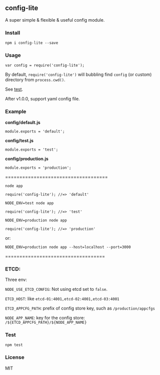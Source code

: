 ## config-lite

A super simple & flexible & useful config module.

### Install

    npm i config-lite --save

### Usage

```
var config = require('config-lite');
```

By default, `require('config-lite')` will bubbling find `config` (or custom) directory from `process.cwd()`.

See [test](https://github.com/nswbmw/config-lite/blob/master/test/test.js).

After v1.0.0, support yaml config file.

### Example

**config/default.js**

```
module.exports = 'default';
```

**config/test.js**

```
module.exports = 'test';
```

**config/production.js**

```
module.exports = 'production';
```
====================================

```
node app

require('config-lite'); //=> 'default'
```

```
NODE_ENV=test node app

require('config-lite'); //=> 'test'
```

```
NODE_ENV=production node app

require('config-lite'); //=> 'production'
```

or:

```
NODE_ENV=production node app --host=localhost --port=3000
```
===================================
### ETCD:

Three env:

`NODE_USE_ETCD_CONFIG`:   Not using etcd set to `false`.

`ETCD_HOST`:              like `etcd-01:4001,etcd-02:4001,etcd-03:4001`

`ETCD_APPCFG_PATH`:       prefix of config store key, such as `/production/appcfgs`

`NODE_APP_NAME`:          key for the config store: `/${ETCD_APPCFG_PATH}/${NODE_APP_NAME}`

### Test

    npm test

### License

MIT
